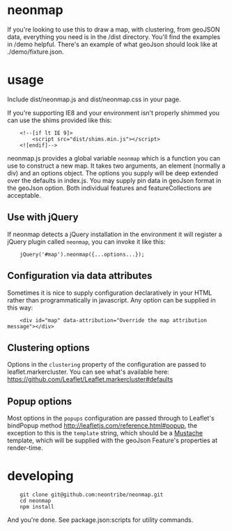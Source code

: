 neonmap
=======


If you're looking to use this to draw a map, with clustering, from geoJSON data, everything you need is in the /dist directory. You'll find the examples in /demo helpful. There's an example of what geoJson should look like at ./demo/fixture.json.

usage
=====

Include dist/neonmap.js and dist/neonmap.css in your page. 

If you're supporting IE8 and your environment isn't properly shimmed you can use the shims provided like this:

```
    <!--[if lt IE 9]>
        <script src="dist/shims.min.js"></script>
    <![endif]-->
```

neonmap.js provides a global variable ```neonmap``` which is a function you can use to construct a new map. It takes two arguments, an element (normally a div) and an options object. The options you supply will be deep extended over the defaults in index.js. You may supply pin data in geoJson format in the geoJson option. Both individual features and featureCollections are acceptable.

Use with jQuery
---------------
If neonmap detects a jQuery installation in the environment it will register a jQuery plugin called ```neonmap```, you can invoke it like this:

```
    jQuery('#map').neonmap({...options...});
```

Configuration via data attributes
---------------------------------
Sometimes it is nice to supply configuration declaratively in your HTML rather than programmatically in javascript. Any option can be supplied in this way:

```
    <div id="map" data-attribution="Override the map attribution message"></div>
```

Clustering options
------------------
Options in the ```clustering``` property of the configuration are passed to leaflet.markercluster. You can see what's available here: https://github.com/Leaflet/Leaflet.markercluster#defaults

Popup options
-------------
Most options in the ```popups``` configuration are passed through to Leaflet's bindPopup method http://leafletjs.com/reference.html#popup, the exception to this is the ```template``` string, which should be a [Mustache](https://github.com/janl/mustache.js) template, which will be supplied with the geoJson Feature's properties at render-time.

developing
==========

```
    git clone git@github.com:neontribe/neonmap.git
    cd neonmap
    npm install
```

And you're done. See package.json:scripts for utility commands.
